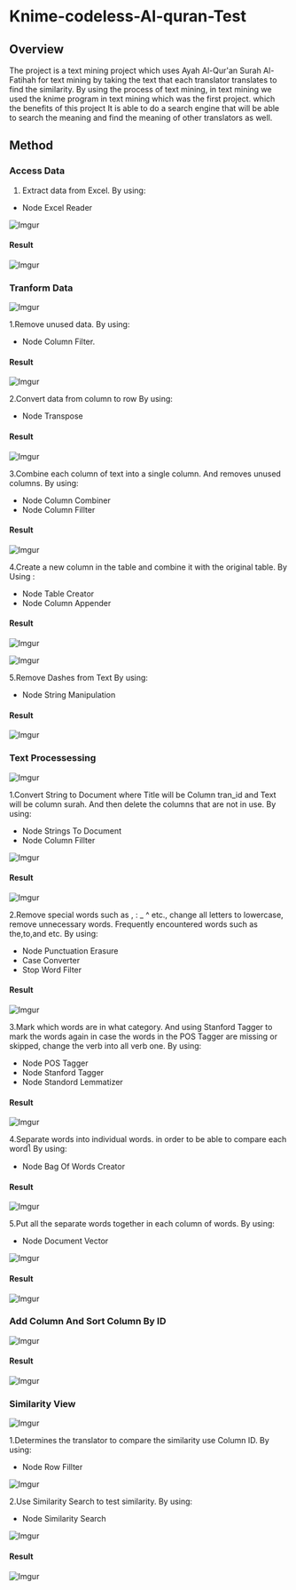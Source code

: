 # Knime-codeless-Al-quran-Test 
##  Overview
  The project is a text mining project which uses Ayah Al-Qur'an Surah Al-Fatihah for text mining by taking the text that each translator translates to find the similarity. By using the process of text mining, in text mining we used the knime program in text mining which was the first project. which the benefits of this project It is able to do a search engine that will be able to search the meaning and find the meaning of other translators as well.

## Method
### Access Data
1. Extract data from Excel.
By using:
* Node Excel Reader

![Imgur](https://i.imgur.com/B5P3IWr.png)

#### Result

![Imgur](https://i.imgur.com/Fg4r2Rp.png)

### Tranform Data

![Imgur](https://i.imgur.com/3JLnuzC.png)

1.Remove unused data.
By using:
* Node Column Filter.

#### Result

![Imgur](https://i.imgur.com/5lgYJy6.png)

2.Convert data from column to row 
By using:
* Node Transpose

#### Result

![Imgur](https://i.imgur.com/miW0oaK.png)

3.Combine each column of text into a single column. And removes unused columns. 
By using:
* Node Column Combiner
* Node Column Fillter

#### Result

![Imgur](https://i.imgur.com/kkNLN2Y.png)

4.Create a new column in the table and combine it with the original table. 
By Using :
* Node Table Creator
* Node Column Appender

#### Result

![Imgur](https://i.imgur.com/MkUiUty.png)

![Imgur](https://i.imgur.com/6CKLher.png)

5.Remove Dashes from Text
By using:
* Node String Manipulation

#### Result

![Imgur](https://i.imgur.com/2QlYP2t.png)

### Text Processessing

![Imgur](https://i.imgur.com/9LcQiax.png)

1.Convert String to Document where Title will be Column tran_id and Text will be column surah. And then delete the columns that are not in use.
By using:
* Node Strings To Document
* Node Column Fillter

![Imgur](https://i.imgur.com/XUB2Gd1.png)

#### Result

![Imgur](https://i.imgur.com/a3ndYxi.png)

2.Remove special words such as , : _ ^ etc., change all letters to lowercase, remove unnecessary words. Frequently encountered words such as the,to,and etc.
By using:
* Node Punctuation Erasure
* Case Converter
* Stop Word Filter

#### Result

![Imgur](https://i.imgur.com/IC1a60A.png)

3.Mark which words are in what category. And using Stanford Tagger to mark the words again in case the words in the POS Tagger are missing or skipped, change the verb into all verb one.
By using:
* Node POS Tagger
* Node Stanford Tagger
* Node Standord Lemmatizer

#### Result

![Imgur](https://i.imgur.com/d8H7904.png)

4.Separate words into individual words. in order to be able to compare each wordใ
By using:
* Node Bag Of Words Creator

#### Result

![Imgur](https://i.imgur.com/RcqNrXE.png)

5.Put all the separate words together in each column of words.
By using:
* Node Document Vector

![Imgur](https://i.imgur.com/ef2Lssx.png)

#### Result

![Imgur](https://i.imgur.com/rPO4fcL.png)

### Add Column And Sort Column By ID

![Imgur](https://i.imgur.com/itNmuwK.png)

#### Result

![Imgur](https://i.imgur.com/EOqiNHD.png)


### Similarity View

![Imgur](https://i.imgur.com/1s60xGW.png)

1.Determines the translator to compare the similarity use Column ID.
By using:
* Node Row Fillter

![Imgur](https://i.imgur.com/nqRDRdp.png)

2.Use Similarity Search to test similarity.
By using:
* Node Similarity Search

![Imgur](https://i.imgur.com/nhyV6nh.png)

#### Result

![Imgur](https://i.imgur.com/u2MXjN5.png)


